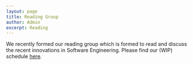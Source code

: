```yaml
---
layout: page
title: Reading Group
author: Admin
excerpt: Reading
---
```

We recently formed our reading group which is formed to read and discuss the recent innovations in Software Engineering. Please find our (WIP) schedule [here](https://docs.google.com/spreadsheets/d/1tEjq0axaRB_RUp5l3r9AM7rEyEo5hfS8JvCW8PCE7M8/edit#gid=526106044). 
